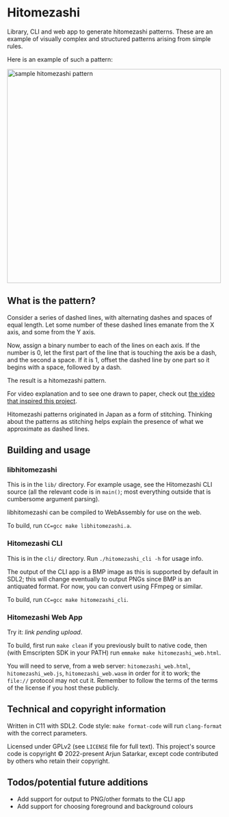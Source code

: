 # Hitomezashi

Library, CLI and web app to generate hitomezashi patterns. These are an example of visually complex and structured patterns arising from simple rules.

Here is an example of such a pattern:

<img src="https://raw.githubusercontent.com/untir-l/hitomezashi/main/sample.png" alt="sample hitomezashi pattern" width="500" height="500">

## What is the pattern?

Consider a series of dashed lines, with alternating dashes and spaces of equal length. Let some number of these dashed lines emanate from the X axis, and some from the Y axis.

Now, assign a binary number to each of the lines on each axis. If the number is 0, let the first part of the line that is touching the axis be a dash, and the second a space. If it is 1, offset the dashed line by one part so it begins with a space, followed by a dash.

The result is a hitomezashi pattern.

For video explanation and to see one drawn to paper, check out [the video that inspired this project](https://www.youtube.com/watch?v=JbfhzlMk2eY).

Hitomezashi patterns originated in Japan as a form of stitching. Thinking about the patterns as stitching helps explain the presence of what we approximate as dashed lines.

## Building and usage

### libhitomezashi

This is in the `lib/` directory. For example usage, see the Hitomezashi CLI source (all the relevant code is in `main()`; most everything outside that is cumbersome argument parsing).

libhitomezashi can be compiled to WebAssembly for use on the web.

To build, run `CC=gcc make libhitomezashi.a`.

### Hitomezashi CLI

This is in the `cli/` directory. Run `./hitomezashi_cli -h` for usage info.

The output of the CLI app is a BMP image as this is supported by default in SDL2; this will change eventually to output PNGs since BMP is an antiquated format. For now, you can convert using FFmpeg or similar.

To build, run `CC=gcc make hitomezashi_cli`.

### Hitomezashi Web App

Try it: *link pending upload*.

To build, first run `make clean` if you previously built to native code, then (with Emscripten SDK in your PATH) run `emmake make hitomezashi_web.html`.

You will need to serve, from a web server: `hitomezashi_web.html`, `hitomezashi_web.js`, `hitomezashi_web.wasm` in order for it to work; the `file://` protocol may not cut it. Remember to follow the terms of the terms of the license if you host these publicly.

## Technical and copyright information

Written in C11 with SDL2. Code style: `make format-code` will run `clang-format` with the correct parameters.

Licensed under GPLv2 (see `LICENSE` file for full text). This project's source code is copyright © 2022-present Arjun Satarkar, except code contributed by others who retain their copyright.

## Todos/potential future additions
- Add support for output to PNG/other formats to the CLI app
- Add support for choosing foreground and background colours
